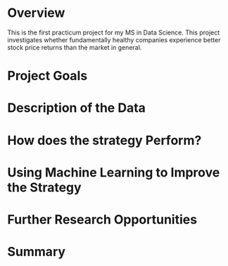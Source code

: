 # Overview
This is the first practicum project for my MS in Data Science.  This project investigates whether fundamentally healthy companies experience better stock price returns than the market in general.

# Project Goals

# Description of the Data


# How does the strategy Perform?


# Using Machine Learning to Improve the Strategy


# Further Research Opportunities


# Summary
